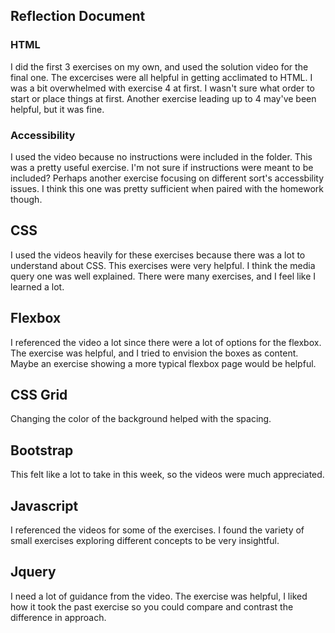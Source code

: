 ## Reflection Document

### HTML

I did the first 3 exercises on my own, and used the solution video for the final one.
The excercises were all helpful in getting acclimated to HTML.
I was a bit overwhelmed with exercise 4 at first. I wasn't sure what order to start or
place things at first.
Another exercise leading up to 4 may've been helpful, but it was fine.

### Accessibility

I used the video because no instructions were included in the folder.
This was a pretty useful exercise.
I'm not sure if instructions were meant to be included?
Perhaps another exercise focusing on different sort's accessbility issues. I think this
one was pretty sufficient when paired with the homework though.

## CSS

I used the videos heavily for these exercises because there was a lot to understand about CSS.
This exercises were very helpful. I think the media query one was well explained.
There were many exercises, and I feel like I learned a lot.

## Flexbox

I referenced the video a lot since there were a lot of options for the flexbox.
The exercise was helpful, and I tried to envision the boxes as content.
Maybe an exercise showing a more typical flexbox page would be helpful.

## CSS Grid

Changing the color of the background helped with the spacing. 

## Bootstrap

This felt like a lot to take in this week, so the videos were much appreciated.

## Javascript

I referenced the videos for some of the exercises. I found the variety
of small exercises exploring different concepts to be very insightful.

## Jquery

I need a lot of guidance from the video. The exercise was helpful, I liked how it took
the past exercise so you could compare and contrast the difference in approach. 
